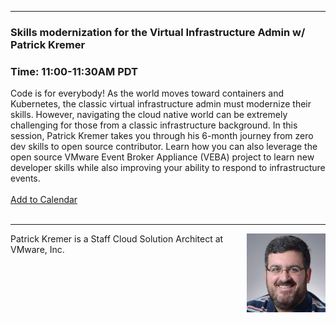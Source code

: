 <style>
  body {background-image:url('github-site-BG.png'); background-repeat: repeat-y; }
  .wrapper {margin-top:75px;}
  header {top:20px!important;
  .session-wrapper{border:1px solid #36373b; border-radius:5px; padding:20px; background-color:##D3D3D3;}
</style>
<hr/>

### **Skills modernization for the Virtual Infrastructure Admin w/ Patrick Kremer**
### **Time: 11:00-11:30AM PDT**
<div class="session-wrapper">
Code is for everybody! As the world moves toward containers and Kubernetes, the classic virtual infrastructure admin must modernize their skills. However, navigating the cloud native world can be extremely challenging for those from a classic infrastructure background. In this session, Patrick Kremer takes you through his 6-month journey from zero dev skills to open source contributor. Learn how you can also leverage the open source VMware Event Broker Appliance (VEBA) project to learn new developer skills while also improving your ability to respond to infrastructure events.<br>
<br> 
  <a title="Add to Calendar" class="addeventatc" data-id="Rs5085486" href="https://www.addevent.com/event/Rs5085486" target="_blank" rel="nofollow">Add to Calendar</a>
      <script type="text/javascript" src="https://addevent.com/libs/atc/1.6.1/atc.min.js" async defer></script>
</div>
<br> 
<hr/>
<img src="patrick_kremer.jpg" alt="Patrick Kremer" width="25%" align="right">
    
<p>Patrick Kremer is a Staff Cloud Solution Architect at VMware, Inc.</p>


